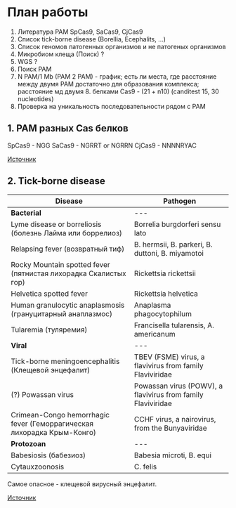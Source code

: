 # План работы

1. Литература PAM SpCas9, SaCas9, CjCas9
2. Список tick-borne disease (Borellia, Ecephalits, ...)
3. Список геномов патогенных организмов и не патогеных организмов
4. Микробиом клеща (Поиск) ?
5. WGS ?
6. Поиск PAM 
7. N PAM/1 Mb (PAM 2 PAM) - график; есть ли места, где расстояние между двумя PAM достаточно для образования комплекса; расстояние мд двумя 8. белками Cas9 - (21 + n10) (canditest 15, 30 nucleotides)
9. Проверка на уникальность последовательности рядом с PAM

## 1. PAM разных Cas белков

SpCas9 - NGG
SaCas9 - NGRRT or NGRRN
CjCas9 - NNNNRYAC

[Источник](https://blog.addgene.org/the-pam-requirement-and-expanding-crispr-beyond-spcas9)

## 2. Tick-borne disease
 
Disease | Pathogen
--------|---------
**Bacterial** | ---
Lyme disease or borreliosis (болезнь Лайма или боррелиоз) | Borrelia burgdorferi sensu lato
Relapsing fever (возвратный тиф) | B. hermsii, B. parkeri, B. duttoni, B. miyamotoi
Rocky Mountain spotted fever (пятнистая лихорадка Скалистых гор) | Rickettsia rickettsii
Helvetica spotted fever | Rickettsia helvetica
Human granulocytic anaplasmosis (грануцитарный анаплазмос) | Anaplasma phagocytophilum
Tularemia (туляремия) | Francisella tularensis, A. americanum
**Viral** | ---
Tick-borne meningoencephalitis (Клещевой энцефалит) | TBEV (FSME) virus, a flavivirus from family Flaviviridae
(?) Powassan virus | Powassan virus (POWV), a flavivirus from family Flaviviridae
Crimean-Congo hemorrhagic fever (Геморрагическая лихорадка Крым-Конго) | CCHF virus, a nairovirus, from the Bunyaviridae
**Protozoan** | ---
Babesiosis (бабезиоз) | Babesia microti, B. equi
Cytauxzoonosis | C. felis

Самое опасное - клещевой вирусный энцефалит.

[Источник](https://en.wikipedia.org/wiki/Tick-borne_disease)
